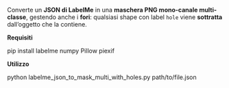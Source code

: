 Converte un **JSON di LabelMe** in una **maschera PNG mono-canale multi-classe**, gestendo anche i **fori**: qualsiasi shape con label `hole` viene **sottratta** dall’oggetto che la contiene.


**Requisiti**

pip install labelme numpy Pillow piexif

**Utilizzo**

python labelme_json_to_mask_multi_with_holes.py path/to/file.json
